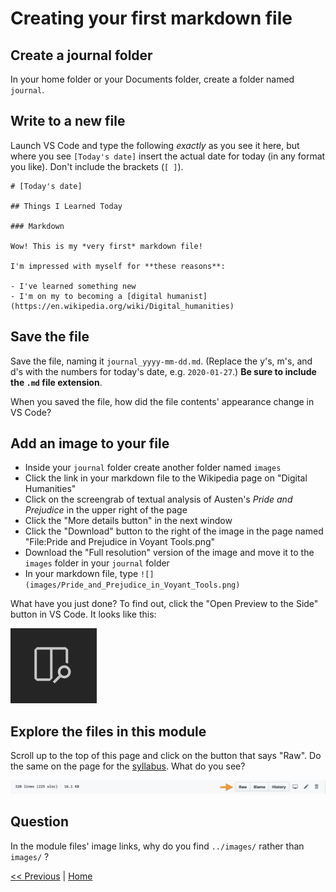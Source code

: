 # Creating your first markdown file

## Create a journal folder

In your home folder or your Documents folder, create a folder named `journal`.

## Write to a new file

Launch VS Code and type the following *exactly* as you see it here, but where you see `[Today's date]` insert the actual date for today (in any format you like). Don't include the brackets (`[ ]`).

```
# [Today's date]

## Things I Learned Today

### Markdown

Wow! This is my *very first* markdown file!

I'm impressed with myself for **these reasons**:

- I've learned something new
- I'm on my to becoming a [digital humanist](https://en.wikipedia.org/wiki/Digital_humanities)
```

## Save the file

Save the file, naming it `journal_yyyy-mm-dd.md`. (Replace the y's, m's, and d's with the numbers for today's date, e.g. `2020-01-27`.) **Be sure to include the `.md` file extension**.

When you saved the file, how did the file contents' appearance change in VS Code?

## Add an image to your file

- Inside your `journal` folder create another folder named `images`
- Click the link in your markdown file to the Wikipedia page on "Digital Humanities"
- Click on the screengrab of textual analysis of Austen's *Pride and Prejudice* in the upper right of the page
- Click the "More details button" in the next window
- Click the "Download" button to the right of the image in the page named "File:Pride and Prejudice in Voyant Tools.png"
- Download the "Full resolution" version of the image and move it to the `images` folder in your `journal` folder
- In your markdown file, type `![](images/Pride_and_Prejudice_in_Voyant_Tools.png)`

What have you just done? To find out, click the "Open Preview to the Side" button in VS Code. It looks like this: 

![](../images/vscode_preview_button.png)

## Explore the files in this module

Scroll up to the top of this page and click on the button that says "Raw". Do the same on the page for the [syllabus](../syllabus_s20.md). What do you see?

![](../images/raw.png)

## Question

In the module files' image links, why do you find `../images/` rather than `images/` ?

[&lt;&lt; Previous](filenav.md) | [Home](../README.md)


